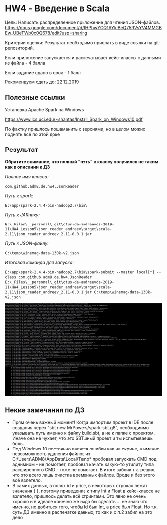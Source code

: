 # HW4 - Введение в Scala

Цель: Написать распределенное приложение для чтения JSON-файлов.
https://docs.google.com/document/d/1HPhwYCQ1AYklBeQ75RVsYV4MMGBEw_UBeTWp0c0Q678/edit?usp=sharing

Критерии оценки: Результат необходимо прислать в виде ссылки на git-репозиторий.

Если приложение запускается и распечатывает кейс-классы с данными из файла - 4 балла

Если задание сдано в срок - 1 балл

Рекомендуем сдать до: 22.12.2019


## Полезные ссылки
Установка Apache Spark на Windows:

https://www.ics.uci.edu/~shantas/Install_Spark_on_Windows10.pdf

По фактку пришлось пошаманить с версиями, но в целом можно поднять всё по этой доке

## Результат
**Обратите внимание, что полный "путь" к классу получился не таким как в описании к ДЗ**


*Полное имя класса:*
```
com.github.adm8.de.hw4.JsonReader
```

*Путь к spark:*
```
E:\app\spark-2.4.4-bin-hadoop2.7\bin\
```

*Путь к JARнику:*
```
E:\_Files\__personal\_git\otus-de-andreevds-2019-11\HW4_Lesson5\json_reader_andreev\target\scala-2.11\json_reader_andreev_2.11-0.0.1.jar
```

*Путь к JSON-файлу:*
```
C:\temp\winemag-data-130k-v2.json
```

*Итоговая команда для запуска:*
```
E:\app\spark-2.4.4-bin-hadoop2.7\bin\spark-submit --master local[*] --class com.github.adm8.de.hw4.JsonReader E:\_Files\__personal\_git\otus-de-andreevds-2019-11\HW4_Lesson5\json_reader_andreev\target\scala-2.11\json_reader_andreev_2.11-0.0.1.jar C:\temp\winemag-data-130k-v2.json
```

![WorkDoneAndError](https://github.com/adm-8/otus-de-andreevds-2019-11/raw/master/HW4_Lesson5/_images/WorkDoneAndError.JPG)

## Некие замечания по ДЗ
* Прям очень важный момент! Когда импортим проект в IDE после создания через "sbt new MrPowers/spark-sbt.g8", необходиимо указывать путь именно к файлу build.sbt, а не к папке с проектом. Иначе она не чухает, что это SBTшный проект и ты испытываешь боль.
* Под Windows 10 постоянно валятся ошибки как на скрине, а именно невозможность удаления файлов из C:\Users\ADM8\AppData\Local\Temp\* пробовал запускать CMD под аднимном - не помогает, пробовал качать какую-то утилиту типа расширенного CMD - тоже не помогает. В итоге заблик т.к. решил, что это всего лишь очистка временных файлов. Вроде и без этого всё взлетело.
* В самих данных, в полях id и price, в некоторых строках лежат значения { }, поэтому приведение к типу Int и Float в кейс-классе не взлетело, пришлось делать всё стрингами. Это явно не очень хорошо и в идеале конечно же надо бы сделать ... не знаю что именно, но добиться того, чтобы Id был Int, a price был Float. Но т.к. суть ДЗ именно в распечатке данных, то как и с п.2 забил на это дело
